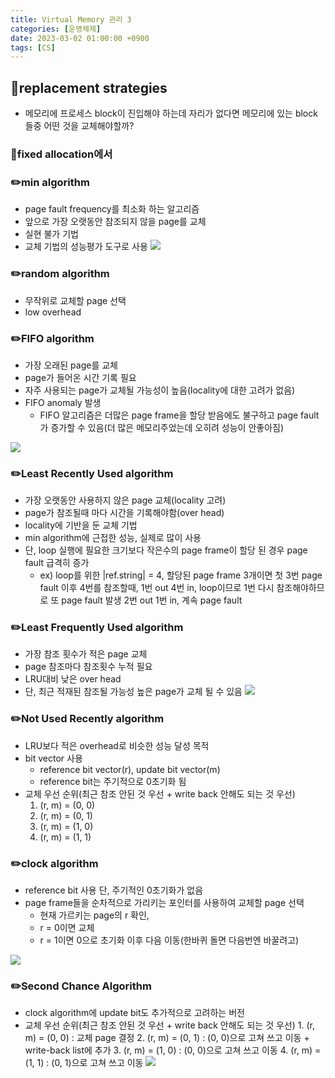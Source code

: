 ```yaml
---
title: Virtual Memory 관리 3
categories: [운영체제]
date: 2023-03-02 01:00:00 +0900
tags: [CS]
---
```


## 📌replacement strategies

- 메모리에 프로세스 block이 진입해야 하는데 자리가 없다면 메모리에 있는 block들중 어떤 것을 교체해야할까?

### 📖fixed allocation에서

### ✏️min algorithm

- page fault frequency를 최소화 하는 알고리즘
- 앞으로 가장 오랫동안 참조되지 않을 page를 교체
- 실현 불가 기법
- 교체 기법의 성능평가 도구로 사용
  ![](https://velog.velcdn.com/images/wjdtmfgh/post/ebcc7613-c1eb-4ada-bd8b-a9ad698071fa/image.png)

### ✏️random algorithm

- 무작위로 교체할 page 선택
- low overhead

### ✏️FIFO algorithm

- 가장 오래된 page를 교체
- page가 들어온 시간 기록 필요
- 자주 사용되는 page가 교체될 가능성이 높음(locality에 대한 고려가 없음)
- FIFO anomaly 발생
  - FIFO 알고리즘은 더많은 page frame을 할당 받음에도 불구하고 page fault가 증가할 수 있음(더 많은 메모리주었는데 오히려 성능이 안좋아짐)

![](https://velog.velcdn.com/images/wjdtmfgh/post/5fce53bc-50c3-4ee0-ac06-cdc5ccb21e3e/image.png)

### ✏️Least Recently Used algorithm

- 가장 오랫동안 사용하지 않은 page 교체(locality 고려)
- page가 참조될때 마다 시간을 기록해야함(over head)
- locality에 기반을 둔 교체 기법
- min algorithm에 근접한 성능, 실제로 많이 사용
- 단, loop 실행에 필요한 크기보다 작은수의 page frame이 할당 된 경우 page fault 급격히 증가
  - ex) loop를 위한 |ref.string| = 4, 할당된 page frame 3개이면 첫 3번 page fault 이후 4번를 참조할때, 1번 out 4번 in, loop이므로 1번 다시 참조해야하므로 또 page fault 발생 2번 out 1번 in, 계속 page fault

### ✏️Least Frequently Used algorithm

- 가장 참조 횟수가 적은 page 교체
- page 참조마다 참조횟수 누적 필요
- LRU대비 낮은 over head
- 단, 최근 적재된 참조될 가능성 높은 page가 교체 될 수 있음
  ![](https://velog.velcdn.com/images/wjdtmfgh/post/92f5eb71-a66e-45c1-9b4a-34fcdd3c16c5/image.png)

### ✏️Not Used Recently algorithm

- LRU보다 적은 overhead로 비슷한 성능 달성 목적
- bit vector 사용
  - reference bit vector(r), update bit vector(m)
  - reference bit는 주기적으로 0초기화 됨
- 교체 우선 순위(최근 참조 안된 것 우선 + write back 안해도 되는 것 우선)
  1. (r, m) = (0, 0)
  2. (r, m) = (0, 1)
  3. (r, m) = (1, 0)
  4. (r, m) = (1, 1)

### ✏️clock algorithm

- reference bit 사용 단, 주기적인 0초기화가 없음
- page frame들을 순차적으로 가리키는 포인터를 사용하여 교체할 page 선택
  - 현재 가르키는 page의 r 확인,
  - r = 0이면 교체
  - r = 1이면 0으로 초기화 이후 다음 이동(한바퀴 돌면 다음번엔 바꿀려고)

![](https://velog.velcdn.com/images/wjdtmfgh/post/d7429ae8-1608-4076-8b47-a17d3e41def5/image.png)

### ✏️Second Chance Algorithm

- clock algorithm에 update bit도 추가적으로 고려하는 버전
- 교체 우선 순위(최근 참조 안된 것 우선 + write back 안해도 되는 것 우선) 1. (r, m) = (0, 0) : 교체 page 결정 2. (r, m) = (0, 1) : (0, 0)으로 고쳐 쓰고 이동 + write-back list에 추가 3. (r, m) = (1, 0) : (0, 0)으로 고쳐 쓰고 이동 4. (r, m) = (1, 1) : (0, 1)으로 고쳐 쓰고 이동
  ![](https://velog.velcdn.com/images/wjdtmfgh/post/2df86528-489f-4bba-8b81-fc14c817736b/image.png)

